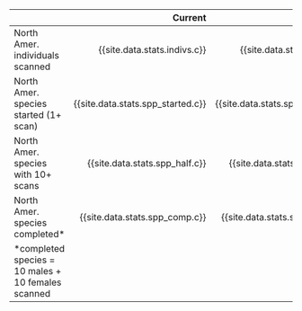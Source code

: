 |                                       | Current | Goal  | % of goal |
|:--------------------------------------|--------:|------:|----------:|
| North Amer. individuals scanned       | {{site.data.stats.indivs.c}}   | {{site.data.stats.indivs.g}} | {{site.data.stats.indivs.p}}%       |
| North Amer. species started (1+ scan) | {{site.data.stats.spp_started.c}}   | {{site.data.stats.spp_started.g}} | {{site.data.stats.spp_started.p}}%       |
| North Amer. species with 10+ scans    | {{site.data.stats.spp_half.c}}   | {{site.data.stats.spp_half.g}} | {{site.data.stats.spp_half.p}}%       |
| North Amer. species completed*        | {{site.data.stats.spp_comp.c}}   | {{site.data.stats.spp_comp.g}} | {{site.data.stats.spp_comp.p}}%       |
| *completed species = 10 males + 10 females scanned                  |
